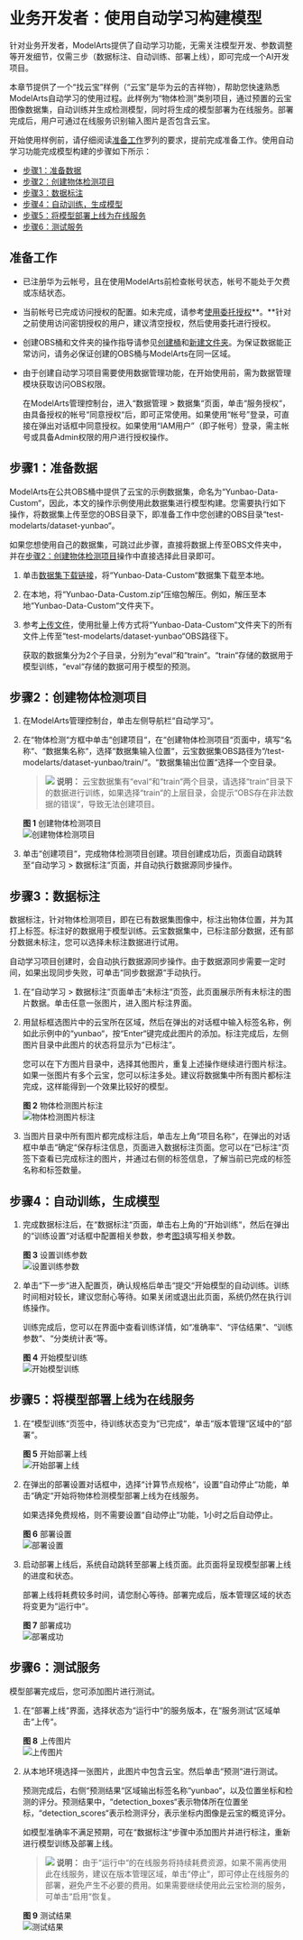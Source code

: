 # 业务开发者：使用自动学习构建模型<a name="modelarts_06_0001"></a>

针对业务开发者，ModelArts提供了自动学习功能，无需关注模型开发、参数调整等开发细节，仅需三步（数据标注、自动训练、部署上线），即可完成一个AI开发项目。

本章节提供了一个“找云宝”样例（“云宝”是华为云的吉祥物），帮助您快速熟悉ModelArts自动学习的使用过程。此样例为“物体检测”类别项目，通过预置的云宝图像数据集，自动训练并生成检测模型，同时将生成的模型部署为在线服务。部署完成后，用户可通过在线服务识别输入图片是否包含云宝。

开始使用样例前，请仔细阅读[准备工作](#section12968454194113)罗列的要求，提前完成准备工作。使用自动学习功能完成模型构建的步骤如下所示：

-   [步骤1：准备数据](#section1620725194417)
-   [步骤2：创建物体检测项目](#section112002574416)
-   [步骤3：数据标注](#section42202510442)
-   [步骤4：自动训练，生成模型](#section192312513442)
-   [步骤5：将模型部署上线为在线服务](#section42462514414)
-   [步骤6：测试服务](#section1178563331)

## 准备工作<a name="section12968454194113"></a>

-   已注册华为云帐号，且在使用ModelArts前检查帐号状态，帐号不能处于欠费或冻结状态。
-   当前帐号已完成访问授权的配置。如未完成，请参考[使用委托授权](https://support.huaweicloud.com/prepare-modelarts/modelarts_08_0007.html)**。**针对之前使用访问密钥授权的用户，建议清空授权，然后使用委托进行授权。
-   创建OBS桶和文件夹的操作指导请参见[创建桶](https://support.huaweicloud.com/usermanual-obs/obs_03_0306.html)和[新建文件夹](https://support.huaweicloud.com/usermanual-obs/obs_03_0316.html)。为保证数据能正常访问，请务必保证创建的OBS桶与ModelArts在同一区域。
-   由于创建自动学习项目需要使用数据管理功能，在开始使用前，需为数据管理模块获取访问OBS权限。

    在ModelArts管理控制台，进入“数据管理 \> 数据集“页面，单击“服务授权“，由具备授权的帐号“同意授权“后，即可正常使用。如果使用“帐号”登录，可直接在弹出对话框中同意授权。如果使用“IAM用户”（即子帐号）登录，需主帐号或具备Admin权限的用户进行授权操作。


## 步骤1：准备数据<a name="section1620725194417"></a>

ModelArts在公共OBS桶中提供了云宝的示例数据集，命名为“Yunbao-Data-Custom“，因此，本文的操作示例使用此数据集进行模型构建。您需要执行如下操作，将数据集上传至您的OBS目录下，即准备工作中您创建的OBS目录“test-modelarts/dataset-yunbao“。

如果您想使用自己的数据集，可跳过此步骤，直接将数据上传至OBS文件夹中，并在[步骤2：创建物体检测项目](#section112002574416)操作中直接选择此目录即可。

1.  单击[数据集下载链接](https://modelarts-cnnorth1-market-dataset.obs.cn-north-1.myhuaweicloud.com/dataset-market/Yunbao-Data-Custom/archiver/Yunbao-Data-Custom.zip)，将“Yunbao-Data-Custom“数据集下载至本地。
2.  在本地，将“Yunbao-Data-Custom.zip“压缩包解压。例如，解压至本地“Yunbao-Data-Custom“文件夹下。
3.  参考[上传文件](https://support.huaweicloud.com/usermanual-obs/obs_03_0307.html)，使用批量上传方式将“Yunbao-Data-Custom“文件夹下的所有文件上传至“test-modelarts/dataset-yunbao“OBS路径下。

    获取的数据集分为2个子目录，分别为“eval“和“train“。“train“存储的数据用于模型训练，“eval“存储的数据可用于模型的预测。


## 步骤2：创建物体检测项目<a name="section112002574416"></a>

1.  在ModelArts管理控制台，单击左侧导航栏“自动学习“。
2.  在“物体检测“方框中单击“创建项目“，在“创建物体检测项目“页面中，填写“名称“、“数据集名称“，选择“数据集输入位置“，云宝数据集OBS路径为“/test-modelarts/dataset-yunbao/train/“。“数据集输出位置“选择一个空目录。

    >![](public_sys-resources/icon-note.gif) **说明：** 
    >云宝数据集有“eval“和“train“两个目录，请选择“train“目录下的数据进行训练，如果选择“train“的上层目录，会提示“OBS存在非法数据的错误“，导致无法创建项目。

    **图 1**  创建物体检测项目<a name="fig175831624144418"></a>  
    ![](figures/创建物体检测项目.png "创建物体检测项目")

3.  单击“创建项目“，完成物体检测项目创建。项目创建成功后，页面自动跳转至“自动学习 \> 数据标注“页面，并自动执行数据源同步操作。

## 步骤3：数据标注<a name="section42202510442"></a>

数据标注，针对物体检测项目，即在已有数据集图像中，标注出物体位置，并为其打上标签。标注好的数据用于模型训练。云宝数据集中，已标注部分数据，还有部分数据未标注，您可以选择未标注数据进行试用。

自动学习项目创建时，会自动执行数据源同步操作。由于数据源同步需要一定时间，如果出现同步失败，可单击“同步数据源“手动执行。

1.  在“自动学习 \> 数据标注“页面单击“未标注“页签，此页面展示所有未标注的图片数据。单击任意一张图片，进入图片标注界面。
2.  用鼠标框选图片中的云宝所在区域，然后在弹出的对话框中输入标签名称，例如此示例中的“yunbao“，按“Enter“键完成此图片的添加。标注完成后，左侧图片目录中此图片的状态将显示为“已标注“。

    您可以在下方图片目录中，选择其他图片，重复上述操作继续进行图片标注。如果一张图片有多个云宝，您可以标注多处。建议将数据集中所有图片都标注完成，这样能得到一个效果比较好的模型。

    **图 2**  物体检测图片标注<a name="fig184352259104"></a>  
    ![](figures/物体检测图片标注.png "物体检测图片标注")

3.  当图片目录中所有图片都完成标注后，单击左上角“项目名称“，在弹出的对话框中单击“确定“保存标注信息，页面进入数据标注页面。您可以在“已标注“页签下查看已完成标注的图片，并通过右侧的标签信息，了解当前已完成的标签名称和标签数量。

## 步骤4：自动训练，生成模型<a name="section192312513442"></a>

1.  完成数据标注后，在“数据标注“页面，单击右上角的“开始训练“，然后在弹出的“训练设置“对话框中配置相关参数，参考[图3](#fig660183741711)填写相关参数。

    **图 3**  设置训练参数<a name="fig660183741711"></a>  
    ![](figures/设置训练参数.png "设置训练参数")

2.  单击“下一步“进入配置页，确认规格后单击“提交“开始模型的自动训练。训练时间相对较长，建议您耐心等待。如果关闭或退出此页面，系统仍然在执行训练操作。

    训练完成后，您可以在界面中查看训练详情，如“准确率“、“评估结果“、“训练参数“、“分类统计表“等。

    **图 4**  开始模型训练<a name="fig2479171013319"></a>  
    ![](figures/开始模型训练.png "开始模型训练")


## 步骤5：将模型部署上线为在线服务<a name="section42462514414"></a>

1.  在“模型训练“页签中，待训练状态变为“已完成“，单击“版本管理“区域中的“部署“。

    **图 5**  开始部署上线<a name="fig1430222910325"></a>  
    ![](figures/开始部署上线.png "开始部署上线")

2.  在弹出的部署设置对话框中，选择“计算节点规格“，设置“自动停止“功能，单击“确定“开始将物体检测模型部署上线为在线服务。

    如果选择免费规格，则不需要设置“自动停止“功能，1小时之后自动停止。

    **图 6**  部署设置<a name="fig6431174210419"></a>  
    ![](figures/部署设置.png "部署设置")

3.  启动部署上线后，系统自动跳转至部署上线页面。此页面将呈现模型部署上线的进度和状态。

    部署上线将耗费较多时间，请您耐心等待。部署完成后，版本管理区域的状态将变更为“运行中“。

    **图 7**  部署成功<a name="fig140262112351"></a>  
    ![](figures/部署成功.png "部署成功")


## 步骤6：测试服务<a name="section1178563331"></a>

模型部署完成后，您可添加图片进行测试。

1.  在“部署上线“界面，选择状态为“运行中“的服务版本，在“服务测试“区域单击“上传“。

    **图 8**  上传图片<a name="fig10565298211"></a>  
    ![](figures/上传图片.png "上传图片")

2.  从本地环境选择一张图片，此图片中包含云宝。然后单击“预测“进行测试。

    预测完成后，右侧“预测结果“区域输出标签名称“yunbao“，以及位置坐标和检测的评分。预测结果中，“detection\_boxes“表示物体所在位置坐标，“detection\_scores“表示检测评分，表示坐标内图像是云宝的概览评分。

    如模型准确率不满足预期，可在“数据标注“步骤中添加图片并进行标注，重新进行模型训练及部署上线。

    >![](public_sys-resources/icon-note.gif) **说明：** 
    >由于“运行中“的在线服务将持续耗费资源，如果不需再使用此在线服务，建议在版本管理区域，单击“停止“，即可停止在线服务的部署，避免产生不必要的费用。如果需要继续使用此云宝检测的服务，可单击“启用“恢复。

    **图 9**  测试结果<a name="fig16814164420384"></a>  
    ![](figures/测试结果.png "测试结果")


